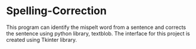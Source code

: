 # Spelling-Correction
This program can identify the mispelt word from a sentence and corrects the sentence using python library, textblob. The interface for this project is created using Tkinter library.
